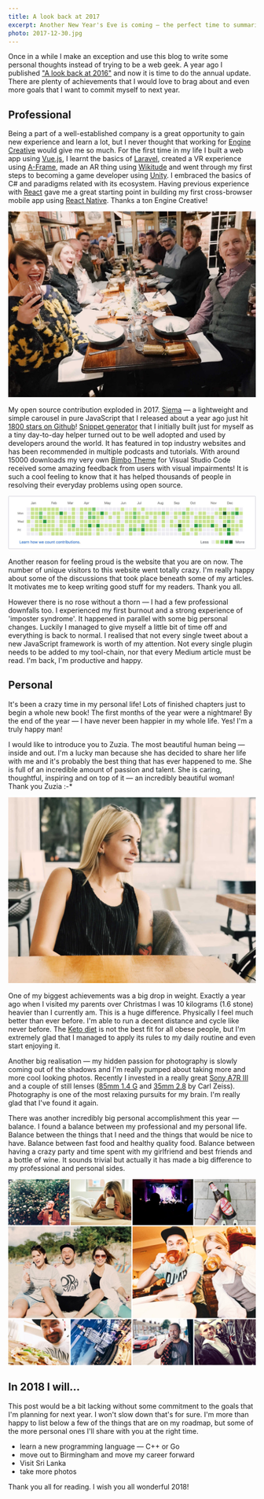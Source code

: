 ```yaml
---
title: A look back at 2017
excerpt: Another New Year's Eve is coming — the perfect time to summarise the things that went well, list the fails and make some plans for the next twelve months.
photo: 2017-12-30.jpg
---
```


Once in a while I make an exception and use this blog to write some personal thoughts instead of trying to be a web geek. A year ago I published ["A look back at 2016"](https://pawelgrzybek.com/a-look-back-at-2016/) and now it is time to do the annual update. There are plenty of achievements that I would love to brag about and even more goals that I want to commit myself to next year. 

## Professional

Being a part of a well-established company is a great opportunity to gain new experience and learn a lot, but I never thought that working for [Engine Creative](https://www.enginecreative.co.uk/) would give me so much. For the first time in my life I built a web app using [Vue.js](https://vuejs.org/), I learnt the basics of [Laravel](https://laravel.com/), created a VR experience using [A-Frame](https://aframe.io), made an AR thing using [Wikitude](https://www.wikitude.com/) and went through my first steps to becoming a game developer using [Unity](https://unity3d.com/). I embraced the basics of C# and paradigms related with its ecosystem. Having previous experience with [React](https://reactjs.org/) gave me a great starting point in building my first cross-browser mobile app using [React Native](https://facebook.github.io/react-native/). Thanks a ton Engine Creative!

![Engine Creative team at Christmas dinner](/photos/2017-12-30-1.jpg)

My open source contribution exploded in 2017. [Siema](https://pawelgrzybek.com/siema/) — a lightweight and simple carousel in pure JavaScript that I released about a year ago just hit [1800 stars on Github](https://github.com/pawelgrzybek/siema)! [Snippet generator](https://pawelgrzybek.com/snippet-generator/) that I initially built just for myself as a tiny day-to-day helper turned out to be well adopted and  used by developers around the world. It has featured in top industry websites and has been recommended in multiple podcasts and tutorials. With around 15000 downloads my very own [Bimbo Theme](https://marketplace.visualstudio.com/items?itemName=pawelgrzybek.bimbo-theme) for Visual Studio Code received some amazing feedback from users with visual impairments! It is such a cool feeling to know that it has helped thousands of people in resolving their everyday problems using open source.

![GitHub contribution graph in 2017](/photos/2017-12-30-2.jpg)

Another reason for feeling proud is the website that you are on now. The number of unique visitors to this website went totally crazy. I'm really happy about some of the discussions that took place beneath some of my articles. It motivates me to keep writing good stuff for my readers. Thank you all.

However there is no rose without a thorn — I had a few professional downfalls too. I experienced my first burnout and a strong experience of 'imposter syndrome'. It happened in parallel with some big personal changes. Luckily I managed to give myself a little bit of time off and everything is back to normal. I realised that not every single tweet about a new JavaScript framework is worth of my attention. Not every single plugin needs to be added to my tool-chain, nor that every Medium article must be read. I'm back, I'm productive and happy.

## Personal

It's been a crazy time in my personal life! Lots of finished chapters just to begin a whole new book! The first months of the year were a nightmare! By the end of the year — I have never been happier in my whole life. Yes! I'm a truly happy man!

I would like to introduce you to Zuzia. The most beautiful human being — inside and out. I'm a lucky man because she has decided to share her life with me and it's probably the best thing that has ever happened to me. She is full of an incredible amount of passion and talent. She is caring, thoughtful, inspiring and on top of it — an incredibly beautiful woman! Thank you Zuzia :-*

![Zuzia :-*](/photos/2017-12-30-3.jpg)

One of my biggest achievements was a big drop in weight. Exactly a year ago when I visited my parents over Christmas I was 10 kilograms (1.6 stone) heavier than I currently am. This is a huge difference. Physically I feel much better than ever before. I'm able to run a decent distance and cycle like never before. The [Keto diet](https://www.reddit.com/r/keto/wiki/faq) is not the best fit for all obese people, but I'm extremely glad that I managed to apply its rules to my daily routine and even start enjoying it.

Another big realisation — my hidden passion for photography is slowly coming out of the shadows and I'm really pumped about taking more and more cool looking photos. Recently I invested in a really great [Sony A7R III](https://www.sony.co.uk/electronics/interchangeable-lens-cameras/ilce-7rm3) and a couple of still lenses ([85mm 1.4 G](https://www.sony.co.uk/electronics/camera-lenses/sel85f14gm) and [35mm 2.8](https://www.sony.co.uk/electronics/camera-lenses/sel35f28z) by Carl Zeiss). Photography is one of the most relaxing pursuits for my brain. I'm really glad that I've found it again.

There was another incredibly big personal accomplishment this year — balance. I found a balance between my professional and my personal life. Balance between the things that I need and the things that would be nice to have. Balance between fast food and healthy quality food. Balance between having a crazy party and time spent with my girlfriend and best friends and a bottle of wine. It sounds trivial but actually it has made a big difference to my professional and personal sides.

![My best friends](/photos/2017-12-30-4.jpg)

## In 2018 I will…

This post would be a bit lacking without some commitment to the goals that I'm planning for next year. I won't slow down that's for sure. I'm more than happy to list below a few of the things that are on my roadmap, but some of the more personal ones I'll share with you at the right time.

- learn a new programming language — C++ or Go
- move out to Birmingham and move my career forward
- Visit Sri Lanka
- take more photos

Thank you all for reading. I wish you all wonderful 2018!
